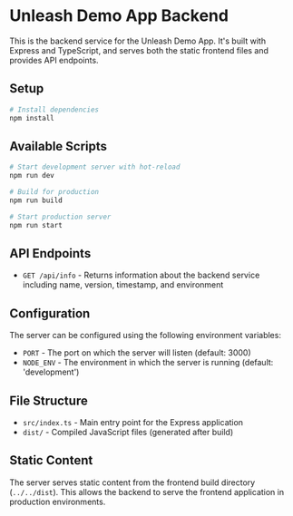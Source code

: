 # Unleash Demo App Backend

This is the backend service for the Unleash Demo App. It's built with Express and TypeScript, and serves both the static frontend files and provides API endpoints.

## Setup

```bash
# Install dependencies
npm install
```

## Available Scripts

```bash
# Start development server with hot-reload
npm run dev

# Build for production
npm run build

# Start production server
npm run start
```

## API Endpoints

- `GET /api/info` - Returns information about the backend service including name, version, timestamp, and environment

## Configuration

The server can be configured using the following environment variables:

- `PORT` - The port on which the server will listen (default: 3000)
- `NODE_ENV` - The environment in which the server is running (default: 'development')

## File Structure

- `src/index.ts` - Main entry point for the Express application
- `dist/` - Compiled JavaScript files (generated after build)

## Static Content

The server serves static content from the frontend build directory (`../../dist`). This allows the backend to serve the frontend application in production environments.